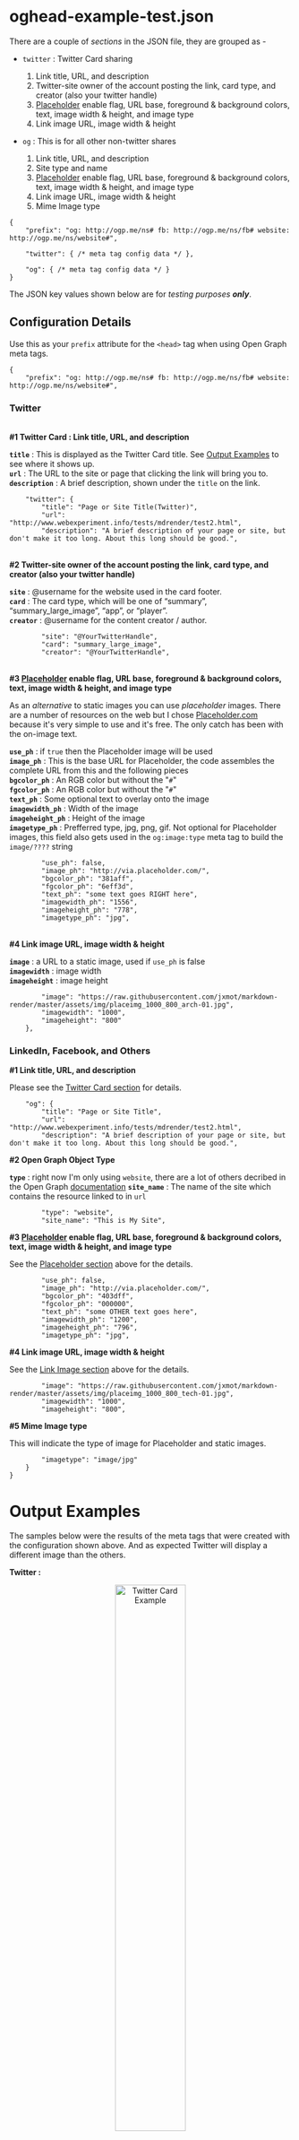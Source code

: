 # oghead-example-test.json

There are a couple of *sections* in the JSON file, they are grouped as - 

* `twitter` : Twitter Card sharing<br>
    1) Link title, URL, and description<br>
    2) Twitter-site owner of the account posting the link, card type, and creator (also your twitter handle)<br>
    3) [Placeholder](https://placeholder.com/) enable flag, URL base, foreground & background colors, text, image width & height, and image type<br>
    4) Link image URL, image width & height<br>
    
* `og` : This is for all other non-twitter shares<br>
    1) Link title, URL, and description<br>
    2) Site type and name<br>
    3) [Placeholder](https://placeholder.com/) enable flag, URL base, foreground & background colors, text, image width & height, and image type<br>
    4) Link image URL, image width & height<br>
    5) Mime Image type<br>

```
{
    "prefix": "og: http://ogp.me/ns# fb: http://ogp.me/ns/fb# website: http://ogp.me/ns/website#",
    
    "twitter": { /* meta tag config data */ },
    
    "og": { /* meta tag config data */ }
}
```

The JSON key values shown below are for *testing purposes __only__*. 

## Configuration Details

Use this as your `prefix` attribute for the `<head>` tag when using Open Graph meta tags.

```
{
    "prefix": "og: http://ogp.me/ns# fb: http://ogp.me/ns/fb# website: http://ogp.me/ns/website#",
```
### Twitter
<i id="twcard"></i><br>
**#1 Twitter Card : Link title, URL, and description**<br>

**`title`** : This is displayed as the Twitter Card title. See [Output Examples](#output-examples) to see where it shows up.<br>
**`url`** : The URL to the site or page that clicking the link will bring you to.<br>
**`description`** : A brief description, shown under the `title` on the link.<br>

```
    "twitter": {
        "title": "Page or Site Title(Twitter)",
        "url": "http://www.webexperiment.info/tests/mdrender/test2.html",
        "description": "A brief description of your page or site, but don't make it too long. About this long should be good.",
```

<i id="twsite"></i><br>
**#2 Twitter-site owner of the account posting the link, card type, and creator (also your twitter handle)**<br>

**`site`** : @username for the website used in the card footer.<br>
**`card`** : The card type, which will be one of “summary”, “summary_large_image”, “app”, or “player”.<br>
**`creator`** : @username for the content creator / author.<br>

```
        "site": "@YourTwitterHandle",
        "card": "summary_large_image",
        "creator": "@YourTwitterHandle",
```

<i id="phold"></i><br>
**#3 [Placeholder](https://placeholder.com/) enable flag, URL base, foreground & background colors, text, image width & height, and image type**<br>

As an *alternative* to static images you can use *placeholder* images. There are a number of resources on the web but I chose [Placeholder.com](https://placeholder.com/) because it's very simple to use and it's free. The only catch has been with the on-image text. 

**`use_ph`** : if `true` then the Placeholder image will be used<br>
**`image_ph`** : This is the base URL for Placeholder, the code assembles the complete URL from this and the following pieces<br>
**`bgcolor_ph`** : An RGB color but without the "`#`"<br>
**`fgcolor_ph`** : An RGB color but without the "`#`"<br>
**`text_ph`** : Some optional text to overlay onto the image<br>
**`imagewidth_ph`** : Width of the image<br>
**`imageheight_ph`** : Height of the image<br>
**`imagetype_ph`** : Prefferred type, jpg, png, gif. Not optional for Placeholder images, this field also gets used in the `og:image:type` meta tag to build the `image/????` string <br>

```
        "use_ph": false,
        "image_ph": "http://via.placeholder.com/",
        "bgcolor_ph": "381aff",
        "fgcolor_ph": "6eff3d",
        "text_ph": "some text goes RIGHT here",
        "imagewidth_ph": "1556",
        "imageheight_ph": "778",
        "imagetype_ph": "jpg",
```
<i id="linkimg"></i><br>
**#4 Link image URL, image width & height**<br>

**`image`** : a URL to a static image, used if `use_ph` is false<br>
**`imagewidth`** : image width<br>
**`imageheight`** : image height<br>

```
        "image": "https://raw.githubusercontent.com/jxmot/markdown-render/master/assets/img/placeimg_1000_800_arch-01.jpg",
        "imagewidth": "1000",
        "imageheight": "800"
    },
```

### LinkedIn, Facebook, and Others

**#1 Link title, URL, and description**<br>

Please see the [Twitter Card section](#twcard) for details.

```
    "og": {
        "title": "Page or Site Title",
        "url": "http://www.webexperiment.info/tests/mdrender/test2.html",
        "description": "A brief description of your page or site, but don't make it too long. About this long should be good.",
```
**#2 Open Graph Object Type**<br>

**`type`** : right now I'm only using `website`, there are a lot of others decribed in the Open Graph [documentation](http://ogp.me/#types)
**`site_name`** : The name of the site which contains the resource linked to in `url`

```
        "type": "website",
        "site_name": "This is My Site",
```

**#3 [Placeholder](https://placeholder.com/) enable flag, URL base, foreground & background colors, text, image width & height, and image type**<br>

See the [Placeholder section](#phold) above for the details.

```
        "use_ph": false,
        "image_ph": "http://via.placeholder.com/",
        "bgcolor_ph": "403dff",
        "fgcolor_ph": "000000",
        "text_ph": "some OTHER text goes here",
        "imagewidth_ph": "1200",
        "imageheight_ph": "796",
        "imagetype_ph": "jpg",
```

**#4 Link image URL, image width & height**<br>

See the [Link Image section](#linkimg) above for the details.

```
        "image": "https://raw.githubusercontent.com/jxmot/markdown-render/master/assets/img/placeimg_1000_800_tech-01.jpg",
        "imagewidth": "1000",
        "imageheight": "800",
```

**#5 Mime Image type**<br>

This will indicate the type of image for Placeholder and static images.

```
        "imagetype": "image/jpg"
    }
}
```

# Output Examples

The samples below were the results of the meta tags that were created with the configuration shown above. And as expected Twitter will display a different image than the others. 

**Twitter :**

<p align="center">
  <img src="./mdimg/tweet-sample-685x554.jpg" alt="Twitter Card Example" txt="Twitter Card Example" width="50%">
</p>

**Facebook :**

<p align="center">
  <img src="./mdimg/fb-sample-498x529.jpg" alt="Facebook Render Example" txt="Facebook Render Example" width="50%">
</p>

**LinkedIn :**

<p align="center">
  <img src="./mdimg/linkedin-sample-553x578.jpg" alt="LinkedIn Render Example" txt="LinkedIn Render Example" width="50%">
</p>

# Related Files in this Repository

* Referenced in this document - 
    * `oghead-example-test.json` - 
        * static image files, those images were obtained from [PlaceIMG](https://placeimg.com/)

* Closely Related Files -
    * `test.json` - the `ogjson` field in this file contains the path and file name to JSON file containing the Open Graph configuration as described in this document.
    * `head.php` - renders the Open Graph meta tags, also renders additional `<head>` tag contents.
    * `index.php` - includes `head.php`

# Useful Resources

* [The Open Graph protocol](http://ogp.me/) - documentation
* [About Twitter Cards](https://developer.twitter.com/en/docs/tweets/optimize-with-cards/overview/abouts-cards) - documentation
    * [Card Validator](https://cards-dev.twitter.com/validator) - Twitter card validator
* [Facebook A Guide to Sharing for Webmasters](https://developers.facebook.com/docs/sharing/webmasters)
    * [Facebook Open Graph Object Debugger](https://developers.facebook.com/tools/debug/og/object/)
* [Social Debug](http://socialdebug.com/) - tests against Facebook, Twitter, Google+, and LinkedIn and "grades" the results.
* [ApiLeap](https://apileap.com) - a screenshot API, built on Chrome. There is a free plan that allows you up to 100 screen shots per month. You'll have to go to their site to sign up for an access key. There is also a web interface that you can try at no cost. And from what I've seen so far it works much better then a few others that I've tried.

# What's Next?

What's been described here is only a small portion of the capabilities and use of Open Graph. I plan on exploring everything else Open Graph can do and I will update this document and it's associated application code  as I learn more. 

----

<p align="center">
  &copy; 2018 Jim Motyl
</p>
